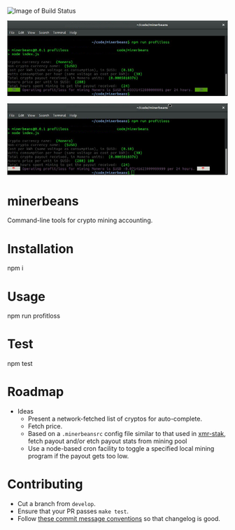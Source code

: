 ![Image of Build Status](https://travis-ci.org/nottoseethesun/minerbeans.svg?branch=master)

![Screenshot of Example Run, Profitable](./resources/screenshot-profit.jpg)

![Screenshot of Example Run, Unprofitable](./resources/screenshot-loss.jpg)

# minerbeans
Command-line tools for crypto mining accounting.

# Installation
npm i

# Usage
npm run profitloss

# Test
npm test

# Roadmap
- Ideas
  - Present a network-fetched list of cryptos for auto-complete.
  - Fetch price.
  - Based on a `.minerbeansrc` config file similar to that used in [xmr-stak](https://github.com/fireice-uk/xmr-stak), fetch payout and/or etch payout stats from mining pool
  - Use a node-based cron facility to toggle a specified local mining program if the payout gets too low.

# Contributing
- Cut a branch from `develop`.
- Ensure that your PR passes `make test`.
- Follow [these commit message conventions](https://gist.github.com/stephenparish/9941e89d80e2bc58a153#allowed-type) so that changelog is good.
